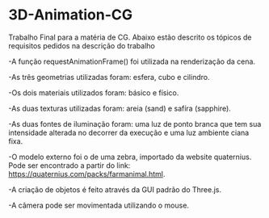 # 3D-Animation-CG

Trabalho Final para a matéria de CG.
Abaixo estão descrito os tópicos de requisitos pedidos na descrição do trabalho

-A função requestAnimationFrame() foi utilizada na renderização da cena.

-As três geometrias utilizadas foram: esfera, cubo e cilindro.

-Os dois materiais utilizados foram: básico e físico.

-As duas texturas utilizadas foram: areia (sand) e safíra (sapphire).

-As duas fontes de iluminação foram: uma luz de ponto branca que tem sua intensidade alterada no decorrer da execução e uma luz ambiente ciana fixa.

-O modelo externo foi o de uma zebra, importado da website quaternius. Pode ser encontrado a partir do link: https://quaternius.com/packs/farmanimal.html.

-A criação de objetos é feito através da GUI padrão do Three.js.

-A câmera pode ser movimentada utilizando o mouse.
